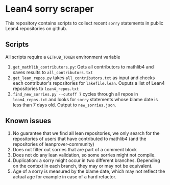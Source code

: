 # Lean4 sorry scraper

This repository contains scripts to collect recent `sorry` statements in public Lean4 repositories on github.

## Scripts

All scripts require a `GITHUB_TOKEN` environment variable

1. `get_mathlib_contributors.py`: Gets all contributors to mathlib4 and saves
   results to `all_contributors.txt`
2. `get_lean_repos.py` takes `all_contributors.txt` as input and checks each contributor's repositories for `lakefile.lean`. Ouputs a list of Lean4 repositories to `lean4_repos.txt`
3. `find_new_sorries.py --cutoff 7` cycles through all repos in `lean4_repos.txt`
and looks for `sorry` statements whose blame date is less than 7 days old. Output to
`new_sorries.json`.

## Known issues

1. No guarantee that we find all lean repositories, we only search for the
   repositories of users that have contributed to mathlib4 (and the repositories
   of leanprover-community)
2. Does not filter out sorries that are part of a comment block
3. Does not do any lean validation, so some sorries might not compile.
4. Duplication: a sorry might occur in two different branches. Depending on the
   context in each branch, they may or may not be equivalent.
5. Age of a sorry is measured by the blame date, which may not reflect the
   actual age for example in case of a hard refactor.
